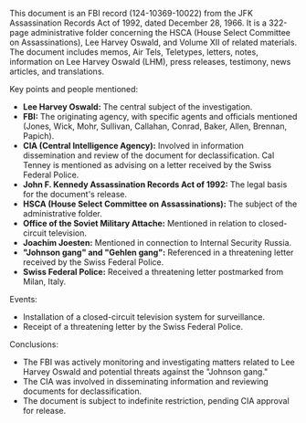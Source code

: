 This document is an FBI record (124-10369-10022) from the JFK Assassination Records Act of 1992, dated December 28, 1966. It is a 322-page administrative folder concerning the HSCA (House Select Committee on Assassinations), Lee Harvey Oswald, and Volume XII of related materials. The document includes memos, Air Tels, Teletypes, letters, notes, information on Lee Harvey Oswald (LHM), press releases, testimony, news articles, and translations.

Key points and people mentioned:

*   **Lee Harvey Oswald:** The central subject of the investigation.
*   **FBI:** The originating agency, with specific agents and officials mentioned (Jones, Wick, Mohr, Sullivan, Callahan, Conrad, Baker, Allen, Brennan, Papich).
*   **CIA (Central Intelligence Agency):** Involved in information dissemination and review of the document for declassification. Cal Tenney is mentioned as advising on a letter received by the Swiss Federal Police.
*   **John F. Kennedy Assassination Records Act of 1992:** The legal basis for the document's release.
*   **HSCA (House Select Committee on Assassinations):** The subject of the administrative folder.
*   **Office of the Soviet Military Attache:** Mentioned in relation to closed-circuit television.
*   **Joachim Joesten:** Mentioned in connection to Internal Security Russia.
*   **"Johnson gang" and "Gehlen gang":** Referenced in a threatening letter received by the Swiss Federal Police.
*   **Swiss Federal Police:** Received a threatening letter postmarked from Milan, Italy.

Events:

*   Installation of a closed-circuit television system for surveillance.
*   Receipt of a threatening letter by the Swiss Federal Police.

Conclusions:

*   The FBI was actively monitoring and investigating matters related to Lee Harvey Oswald and potential threats against the "Johnson gang."
*   The CIA was involved in disseminating information and reviewing documents for declassification.
*   The document is subject to indefinite restriction, pending CIA approval for release.
